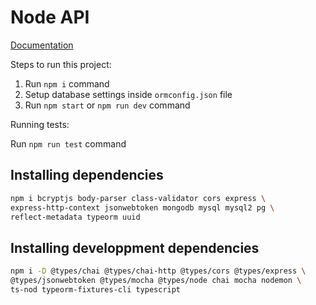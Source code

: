 # Node API

[Documentation](docs/README.md)

Steps to run this project:

1. Run `npm i` command
2. Setup database settings inside `ormconfig.json` file
3. Run `npm start` or `npm run dev` command

Running tests:

Run `npm run test` command

## Installing dependencies

``` sh
npm i bcryptjs body-parser class-validator cors express \
express-http-context jsonwebtoken mongodb mysql mysql2 pg \
reflect-metadata typeorm uuid
```

## Installing developpment dependencies

``` sh
npm i -D @types/chai @types/chai-http @types/cors @types/express \
@types/jsonwebtoken @types/mocha @types/node chai mocha nodemon \
ts-nod typeorm-fixtures-cli typescript
```

